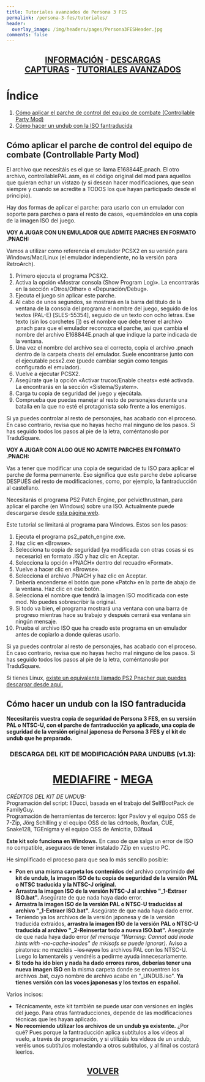 ```yaml
---
title: Tutoriales avanzados de Persona 3 FES
permalink: /persona-3-fes/tutoriales/
header:
  overlay_image: /img/headers/pages/Persona3FESHeader.jpg
comments: false
---
```

<h2 style="text-align: center;"><strong><a href="/persona-3-fes/informacion/">INFORMACIÓN</a> - <a href="/persona-3-fes/descargar/">DESCARGAS</a><br>  
<a href="/persona-3-fes/capturas/">CAPTURAS</a> - <a href="/persona-3-fes/tutoriales/">TUTORIALES AVANZADOS</a><br></strong></h2>

# Índice

1. [Cómo aplicar el parche de control del equipo de combate (Controllable Party Mod)](#tuto1)
2. [Cómo hacer un undub con la ISO fantraducida](#tuto2)

<a name="tuto1"></a>
## Cómo aplicar el parche de control del equipo de combate (Controllable Party Mod)

El archivo que necesitáis es el que se llama E168844E.pnach. El otro 
archivo, controllablePAL.asm, es el código original del mod para aquellos 
que quieran echar un vistazo (y si desean hacer modificaciones, que sean 
siempre y cuando se acredite a TODOS los que hayan participado desde el 
principio).

Hay dos formas de aplicar el parche: para usarlo con un emulador con soporte 
para parches o para el resto de casos, «quemándolo» en una copia de la 
imagen ISO del juego.

**VOY A JUGAR CON UN EMULADOR QUE ADMITE PARCHES EN FORMATO .PNACH:**

Vamos a utilizar como referencia el emulador PCSX2 en su versión para 
Windows/Mac/Linux (el emulador independiente, no la versión para RetroArch).
 1. Primero ejecuta el programa PCSX2.
 2. Activa la opción «Mostrar consola (Show Program Log)». La encontrarás 
    en la sección «Otros/Other» o «Depuración/Debug».
 3. Ejecuta el juego sin aplicar este parche.
 4. Al cabo de unos segundos, se mostrará en la barra del título de la 
    ventana de la consola del programa el nombre del juego, seguido de los 
    textos (PAL-E) [SLES-55354], seguido de un texto con ocho letras. Ese 
    texto (sin los corchetes []) es el nombre que debe tener el archivo 
    .pnach para que el emulador reconozca el parche, así que cambia el 
    nombre del archivo E168844E.pnach al que indique la parte indicada de la 
    ventana.
 5. Una vez el nombre del archivo sea el correcto, copia el archivo .pnach 
    dentro de la carpeta cheats del emulador. Suele encontrarse junto con 
    el ejecutable pcsx2.exe (puede cambiar según como tengas configurado 
    el emulador).
 6. Vuelve a ejecutar PCSX2.
 7. Asegúrate que la opción «Activar trucos/Enable cheats» esté activada. 
    La encontrarás en la sección «Sistema/System».
 8. Carga tu copia de seguridad del juego y ejecútala.
 9. Comprueba que puedas manejar al resto de personajes durante una 
    batalla en la que no esté el protagonista solo frente a los enemigos.

Si ya puedes controlar al resto de personajes, has acabado con el proceso. 
En caso contrario, revisa que no hayas hecho mal ninguno de los pasos. Si 
has seguido todos los pasos al pie de la letra, coméntanoslo por TraduSquare.

**VOY A JUGAR CON ALGO QUE NO ADMITE PARCHES EN FORMATO .PNACH:**

Vas a tener que modificar una copia de seguridad de tu ISO para aplicar el 
parche de forma permanente. Eso significa que este parche debe aplicarse 
DESPUÉS del resto de modificaciones, como, por ejemplo, la fantraducción al 
castellano.

Necesitarás el programa PS2 Patch Engine, por pelvicthrustman, para aplicar 
el parche (en Windows) sobre una ISO. Actualmente puede descargarse desde 
[esta página web](https://www.psx-place.com/threads/ps2-patch-engine-by-pelvicthrustman.19167/).

Este tutorial se limitará al programa para Windows. Estos son los pasos:

 1.  Ejecuta el programa ps2_patch_engine.exe.
 2.  Haz clic en «Browse».
 3.  Selecciona tu copia de seguridad (ya modificada con otras cosas si es 
     necesario) en formato .ISO y haz clic en Aceptar.
 4.  Selecciona la opción «PNACH» dentro del recuadro «Format».
 5.  Vuelve a hacer clic en «Browse».
 6.  Selecciona el archivo .PNACH y haz clic en Aceptar.
 7.  Debería encenderse el botón que pone «Patch» en la parte de abajo de 
     la ventana. Haz clic en ese botón.
 8.  Selecciona el nombre que tendrá la imagen ISO modificada con este mod. 
     No puedes sobrescribir la original.
 9.  Si todo va bien, el programa mostrará una ventana con una barra de 
     progreso mientras hace su trabajo y después cerrará esa ventana sin 
     ningún mensaje.
 10. Prueba el archivo ISO que ha creado este programa en un emulador antes 
     de copiarlo a donde quieras usarlo.

Si ya puedes controlar al resto de personajes, has acabado con el proceso. 
En caso contrario, revisa que no hayas hecho mal ninguno de los pasos. Si 
has seguido todos los pasos al pie de la letra, coméntanoslo por TraduSquare.

Si tienes Linux, [existe un equivalente llamado PS2 Pnacher que puedes descargar desde aquí.](https://github.com/Snaggly/PS2_Pnacher)

<a name="tuto2"></a>
## Cómo hacer un undub con la ISO fantraducida

**Necesitaréis vuestra copia de seguridad de Persona 3 FES, en su versión PAL o NTSC-U, con el parche 
de fantraducción ya aplicado, una copia de seguridad de la versión original japonesa de Persona 3 FES 
y el kit de undub que he preparado.**

<h3 style="text-align: center;">DESCARGA DEL KIT DE MODIFICACIÓN PARA UNDUBS (v1.3):</h3>

<h1 style="text-align: center;"><strong><a href="https://www.mediafire.com/file/hcc7ol8wix3t2l4/KitUndubP3F13.7z/file" target="_blank">MEDIAFIRE</a> - <a href="https://mega.nz/file/EVFAyahR#ud8gu4PKXOYm7ODMaMN-Vx3qjKxIQQ1_qBX1KHI7tZ4" target="_blank">MEGA</a></strong></h1>

_CRÉDITOS DEL KIT DE UNDUB:_  
Programación del script: IlDucci, basada en el trabajo del SelfBootPack de FamilyGuy.  
Programación de herramientas de terceros: Igor Pavlov y el equipo OSS de 7-Zip, Jörg Schilling y el equipo 
OSS de las cdrtools, Roxfan, CUE, Snake128, TGEnigma y el equipo OSS de Amicitia, D3fau4

**Este kit solo funciona en Windows.** En caso de que salga un error de ISO no compatible, aseguraos de tener 
instalado 7Zip en vuestro PC.

He simplificado el proceso para que sea lo más sencillo posible:
 - **Pon en una misma carpeta los contenidos** del archivo comprimido **del kit de undub, la imagen 
   ISO de tu copia de seguridad de la versión PAL o NTSC traducida y la NTSC-J original.**
 - **Arrastra la imagen ISO de la versión NTSC-J al archivo "_1-Extraer ISO.bat".** Asegúrate de que nada 
   haya dado error.
 - **Arrastra la imagen ISO de la versión PAL o NTSC-U traducidas al archivo "_1-Extraer ISO.bat".**
   Asegúrate de que nada haya dado error.
 - Teniendo ya los archivos de la versión japonesa y de la versión traducida extraídos, **arrastra la 
   imagen ISO de la versión PAL o NTSC-U traducida al archivo "_2-Reinsertar todo a nueva ISO.bat".** 
   Asegúrate de que nada haya dado error _(el mensaje "Warning: Cannot add inode hints with -no-cache-inodes" 
   de mkisofs se puede ignorar)_.
   Aviso a piratones: no mezcléis ~~~los rayos~~ los archivos PAL con los NTSC-U. Luego lo lamentaréis 
   y vendréis a pedirme ayuda innecesariamente.
 - **Si todo ha ido bien y nada ha dado errores raros, deberías tener una nueva imagen ISO** en la misma 
   carpeta donde se encuentren los archivos .bat, cuyo nombre de archivo acabe en "_UNDUB.iso". **Ya tienes 
   versión con las voces japonesas y los textos en español.**

Varios incisos:
 - Técnicamente, este kit también se puede usar con versiones en inglés del juego. Para otras fantraducciones, 
   depende de las modificaciones técnicas que les hayan aplicado.
 - **No recomiendo utilizar los archivos de un undub ya existente.** ¿Por qué? Pues porque la fantraducción aplica 
   subtítulos a los vídeos al vuelo, a través de programación, y si utilizáis los vídeos de un undub, veréis unos 
   subtítulos molestando a otros subtítulos, y al final os costará leerlos.


<h2 style="text-align: center;"><a href="/persona-3-fes/"><strong>VOLVER</strong></a></h2>


